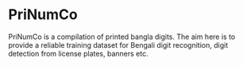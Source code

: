 # PriNumCo

PriNumCo is a compilation of printed bangla digits. The aim here is to provide a reliable training dataset for Bengali digit recognition, digit detection from license plates, banners etc.
